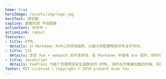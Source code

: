 ```yaml
---
home: true
heroImage: /assets/img/logo.jpg
heroText: 茂学霸
tagline: 勇敢阿茂 不怕困难
actionText: 冲冲冲 →
actionLink: /about
features:
- title: HTML
  details: 以 Markdown 为中心的项目结构，以最少的配置帮助你专注于写作。
- title: CSS
  details: 享受 Vue + webpack 的开发体验，在 Markdown 中使用 Vue 组件，同时可以使用 Vue 来开发自定义主题。
- title: JavaScript
  details: VuePress 为每个页面预渲染生成静态的 HTML，同时在页面被加载的时候，将作为 SPA 运行。
footer: MIT Licensed | Copyright © 2018-present Evan You
---
```

